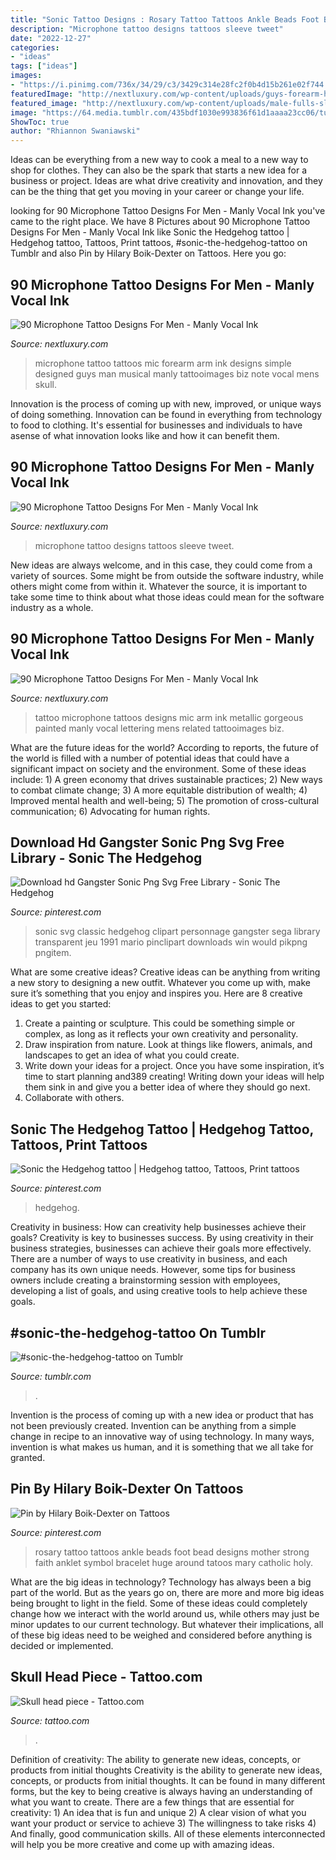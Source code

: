 ```yaml
---
title: "Sonic Tattoo Designs : Rosary Tattoo Tattoos Ankle Beads Foot Bead Designs Mother Strong Faith Anklet Symbol Bracelet Huge Around Tatoos Mary Catholic Holy"
description: "Microphone tattoo designs tattoos sleeve tweet"
date: "2022-12-27"
categories:
- "ideas"
tags: ["ideas"]
images:
- "https://i.pinimg.com/736x/34/29/c3/3429c314e28fc2f0b4d15b261e02f744.jpg"
featuredImage: "http://nextluxury.com/wp-content/uploads/guys-forearm-heavy-microphone-tattoo.jpg"
featured_image: "http://nextluxury.com/wp-content/uploads/male-fulls-sleeves-awesome-microphone-tattoo.jpg"
image: "https://64.media.tumblr.com/435bdf1030e993836f61d1aaaa23cc06/tumblr_ozotucjr2L1u9u66po1_640.png"
ShowToc: true
author: "Rhiannon Swaniawski"
---
```



Ideas can be everything from a new way to cook a meal to a new way to shop for clothes. They can also be the spark that starts a new idea for a business or project. Ideas are what drive creativity and innovation, and they can be the thing that get you moving in your career or change your life.

	

		
looking for 90 Microphone Tattoo Designs For Men - Manly Vocal Ink you've came to the right place. We have 8 Pictures about 90 Microphone Tattoo Designs For Men - Manly Vocal Ink like Sonic the Hedgehog tattoo | Hedgehog tattoo, Tattoos, Print tattoos, #sonic-the-hedgehog-tattoo on Tumblr and also Pin by Hilary Boik-Dexter on Tattoos. Here you go:
		
    
## 90 Microphone Tattoo Designs For Men - Manly Vocal Ink

<img loading=lazy src="http://nextluxury.com/wp-content/uploads/guys-forearm-heavy-microphone-tattoo.jpg" onerror="this.onerror=null;this.src='https://tse1.mm.bing.net/th?id=OIP.HVUO0nkr6iBi3DWc5V7QCAHaHa&amp;pid=15.1';" alt="90 Microphone Tattoo Designs For Men - Manly Vocal Ink">

_Source: nextluxury.com_

>microphone tattoo tattoos mic forearm arm ink designs simple designed guys man musical manly tattooimages biz note vocal mens skull. 

	

Innovation is the process of coming up with new, improved, or unique ways of doing something. Innovation can be found in everything from technology to food to clothing. It's essential for businesses and individuals to have asense of what innovation looks like and how it can benefit them.

    
## 90 Microphone Tattoo Designs For Men - Manly Vocal Ink

<img loading=lazy src="http://nextluxury.com/wp-content/uploads/male-fulls-sleeves-awesome-microphone-tattoo.jpg" onerror="this.onerror=null;this.src='https://tse3.mm.bing.net/th?id=OIP.ujZ-JfKoEhgMYWl33K4OAAHaHa&amp;pid=15.1';" alt="90 Microphone Tattoo Designs For Men - Manly Vocal Ink">

_Source: nextluxury.com_

>microphone tattoo designs tattoos sleeve tweet. 

	

New ideas are always welcome, and in this case, they could come from a variety of sources. Some might be from outside the software industry, while others might come from within it. Whatever the source, it is important to take some time to think about what those ideas could mean for the software industry as a whole.

    
## 90 Microphone Tattoo Designs For Men - Manly Vocal Ink

<img loading=lazy src="http://nextluxury.com/wp-content/uploads/coppery-metallic-microphone-tattoo-mens-upper-arms.jpg" onerror="this.onerror=null;this.src='https://tse4.mm.bing.net/th?id=OIP.0vw_EyqKPGpCp-DA-EdGqAHaHa&amp;pid=15.1';" alt="90 Microphone Tattoo Designs For Men - Manly Vocal Ink">

_Source: nextluxury.com_

>tattoo microphone tattoos designs mic arm ink metallic gorgeous painted manly vocal lettering mens related tattooimages biz. 

	

What are the future ideas for the world?
According to reports, the future of the world is filled with a number of potential ideas that could have a significant impact on society and the environment. Some of these ideas include: 1) A green economy that drives sustainable practices; 2) New ways to combat climate change; 3) A more equitable distribution of wealth; 4) Improved mental health and well-being; 5) The promotion of cross-cultural communication; 6) Advocating for human rights.

    
## Download Hd Gangster Sonic Png Svg Free Library - Sonic The Hedgehog

<img loading=lazy src="https://i.pinimg.com/736x/34/29/c3/3429c314e28fc2f0b4d15b261e02f744.jpg" onerror="this.onerror=null;this.src='https://tse2.mm.bing.net/th?id=OIP.qyBeaExekUobdhr1zifpVgHaHA&amp;pid=15.1';" alt="Download hd Gangster Sonic Png Svg Free Library - Sonic The Hedgehog">

_Source: pinterest.com_

>sonic svg classic hedgehog clipart personnage gangster sega library transparent jeu 1991 mario pinclipart downloads win would pikpng pngitem. 

	

What are some creative ideas?
Creative ideas can be anything from writing a new story to designing a new outfit. Whatever you come up with, make sure it’s something that you enjoy and inspires you. Here are 8 creative ideas to get you started: 
1) Create a painting or sculpture. This could be something simple or complex, as long as it reflects your own creativity and personality. 
2) Draw inspiration from nature. Look at things like flowers, animals, and landscapes to get an idea of what you could create. 
3) Write down your ideas for a project. Once you have some inspiration, it’s time to start planning and389 creating! Writing down your ideas will help them sink in and give you a better idea of where they should go next. 
4) Collaborate with others.

    
## Sonic The Hedgehog Tattoo | Hedgehog Tattoo, Tattoos, Print Tattoos

<img loading=lazy src="https://i.pinimg.com/originals/0a/87/33/0a8733096bf343a08a0128fea4547137.jpg" onerror="this.onerror=null;this.src='https://tse3.mm.bing.net/th?id=OIP.Kc8P4zWruLC01EVmPPlMIgHaNK&amp;pid=15.1';" alt="Sonic the Hedgehog tattoo | Hedgehog tattoo, Tattoos, Print tattoos">

_Source: pinterest.com_

>hedgehog. 

	

Creativity in business: How can creativity help businesses achieve their goals?
Creativity is key to businesses success. By using creativity in their business strategies, businesses can achieve their goals more effectively. There are a number of ways to use creativity in business, and each company has its own unique needs. However, some tips for business owners include creating a brainstorming session with employees, developing a list of goals, and using creative tools to help achieve these goals.

    
## #sonic-the-hedgehog-tattoo On Tumblr

<img loading=lazy src="https://64.media.tumblr.com/435bdf1030e993836f61d1aaaa23cc06/tumblr_ozotucjr2L1u9u66po1_640.png" onerror="this.onerror=null;this.src='https://tse2.mm.bing.net/th?id=OIP.Lw0hIsbHYYNe9ZPO-XaODQHaH1&amp;pid=15.1';" alt="#sonic-the-hedgehog-tattoo on Tumblr">

_Source: tumblr.com_

>. 

	

Invention is the process of coming up with a new idea or product that has not been previously created. Invention can be anything from a simple change in recipe to an innovative way of using technology. In many ways, invention is what makes us human, and it is something that we all take for granted.

    
## Pin By Hilary Boik-Dexter On Tattoos

<img loading=lazy src="https://i.pinimg.com/originals/d3/2a/22/d32a22c1a24a28fa59e59aea0edea978.jpg" onerror="this.onerror=null;this.src='https://tse4.mm.bing.net/th?id=OIP.IFtd24ijh03VEGXrjxW-EwHaJ4&amp;pid=15.1';" alt="Pin by Hilary Boik-Dexter on Tattoos">

_Source: pinterest.com_

>rosary tattoo tattoos ankle beads foot bead designs mother strong faith anklet symbol bracelet huge around tatoos mary catholic holy. 

	

What are the big ideas in technology?
Technology has always been a big part of the world. But as the years go on, there are more and more big ideas being brought to light in the field. Some of these ideas could completely change how we interact with the world around us, while others may just be minor updates to our current technology. But whatever their implications, all of these big ideas need to be weighed and considered before anything is decided or implemented.

    
## Skull Head Piece - Tattoo.com

<img loading=lazy src="https://www.tattoo.com/wp-content/uploads/files/DSC_0799~2.jpg" onerror="this.onerror=null;this.src='https://tse1.mm.bing.net/th?id=OIP.80kE18L0hmzc-uLTBAb_GQHaNK&amp;pid=15.1';" alt="Skull head piece - Tattoo.com">

_Source: tattoo.com_

>. 

	

Definition of creativity: The ability to generate new ideas, concepts, or products from initial thoughts
Creativity is the ability to generate new ideas, concepts, or products from initial thoughts. It can be found in many different forms, but the key to being creative is always having an understanding of what you want to create. There are a few things that are essential for creativity: 1) An idea that is fun and unique 2) A clear vision of what you want your product or service to achieve 3) The willingness to take risks 4) And finally, good communication skills. All of these elements interconnected will help you be more creative and come up with amazing ideas.


